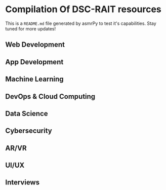 



# Compilation Of DSC-RAIT resources


This is a ``README.md`` file generated by asmrPy to test it's capabilities. Stay tuned for more updates!
## Web Development

## App Development

## Machine Learning

## DevOps & Cloud Computing

## Data Science

## Cybersecurity

## AR/VR

## UI/UX

## Interviews

